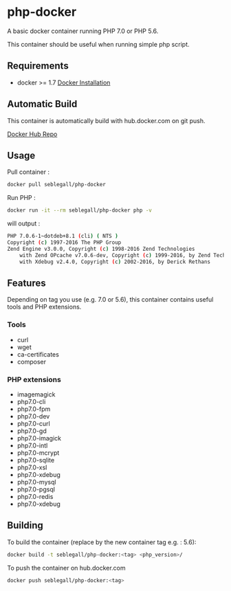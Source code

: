 # php-docker

A basic docker container running PHP 7.0 or PHP 5.6.

This container should be useful when running simple php script.

## Requirements

* docker >= 1.7 [Docker Installation](https://gist.github.com/seblegall/13a663ff73c718b4a58a4cc454fc786c)


## Automatic Build

This container is automatically build with hub.docker.com on git push.

[Docker Hub Repo](https://hub.docker.com/r/seblegall/php-docker/)

## Usage

Pull container :

```sh
docker pull seblegall/php-docker
```
Run PHP :

```sh
docker run -it --rm seblegall/php-docker php -v
```
will output :

```sh
PHP 7.0.6-1~dotdeb+8.1 (cli) ( NTS )
Copyright (c) 1997-2016 The PHP Group
Zend Engine v3.0.0, Copyright (c) 1998-2016 Zend Technologies
    with Zend OPcache v7.0.6-dev, Copyright (c) 1999-2016, by Zend Technologies
    with Xdebug v2.4.0, Copyright (c) 2002-2016, by Derick Rethans
```

## Features
Depending on tag you use (e.g. 7.0 or 5.6), this container contains useful tools and PHP extensions.

### Tools
* curl
* wget
* ca-certificates
* composer

### PHP extensions
* imagemagick
* php7.0-cli
* php7.0-fpm
* php7.0-dev
* php7.0-curl
* php7.0-gd
* php7.0-imagick
* php7.0-intl
* php7.0-mcrypt
* php7.0-sqlite
* php7.0-xsl
* php7.0-xdebug
* php7.0-mysql
* php7.0-pgsql
* php7.0-redis
* php7.0-xdebug

## Building

To build the container (replace _<tag>_ by the new container tag e.g. : 5.6):

```sh
docker build -t seblegall/php-docker:<tag> <php_version>/
```

To push the container on hub.docker.com

```sh
docker push seblegall/php-docker:<tag>
```
